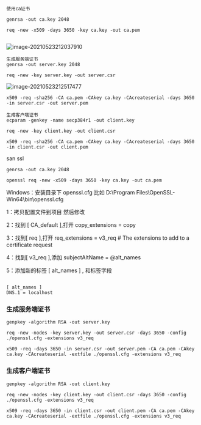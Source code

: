 ```
使用ca证书

genrsa -out ca.key 2048

req -new -x509 -days 3650 -key ca.key -out ca.pem


```

![image-20210523212037910](C:\Users\king\Desktop\go并发\image-20210523212037910.png)

```
生成服务端证书
genrsa -out server.key 2048

req -new -key server.key -out server.csr
```

![image-20210523212517477](C:\Users\king\Desktop\go并发\image-20210523212517477.png)

```
x509 -req -sha256 -CA ca.pem -CAkey ca.key -CAcreateserial -days 3650 -in server.csr -out server.pem
```

```
生成客户端证书
ecparam -genkey -name secp384r1 -out client.key

req -new -key client.key -out client.csr

x509 -req -sha256 -CA ca.pem -CAkey ca.key -CAcreateserial -days 3650 -in client.csr -out client.pem
```





san ssl

```
genrsa -out ca.key 2048

openssl req -new -x509 -days 3650 -key ca.key -out ca.pem
```


Windows：安装目录下 openssl.cfg 比如 D:\Program Files\OpenSSL-Win64\bin\openssl.cfg

1：拷贝配置文件到项目 然后修改

2：找到 [ CA_default ],打开 copy_extensions = copy

3：找到[ req ],打开 req_extensions = v3_req # The extensions to add to a certificate request

4：找到[ v3_req ],添加 subjectAltName = @alt_names

5：添加新的标签 [ alt_names ] , 和标签字段



```

[ alt_names ]
DNS.1 = localhost
```

### 生成服务端证书

```
genpkey -algorithm RSA -out server.key

req -new -nodes -key server.key -out server.csr -days 3650 -config ./openssl.cfg -extensions v3_req

x509 -req -days 3650 -in server.csr -out server.pem -CA ca.pem -CAkey ca.key -CAcreateserial -extfile ./openssl.cfg -extensions v3_req
```

### 生成客户端证书

```
genpkey -algorithm RSA -out client.key

req -new -nodes -key client.key -out client.csr -days 3650 -config ./openssl.cfg -extensions v3_req

x509 -req -days 3650 -in client.csr -out client.pem -CA ca.pem -CAkey ca.key -CAcreateserial -extfile ./openssl.cfg -extensions v3_req
```

